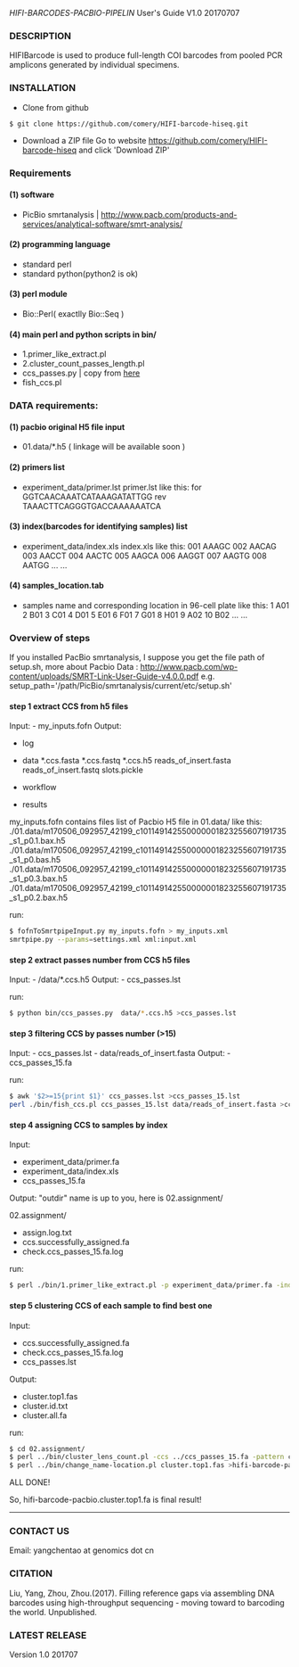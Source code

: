 *HIFI-BARCODES-PACBIO-PIPELIN* User's Guide V1.0 20170707


### DESCRIPTION
HIFIBarcode is used to produce full-length COI barcodes from pooled PCR
amplicons generated by individual specimens.

### INSTALLATION
- Clone from github
```bash
$ git clone https://github.com/comery/HIFI-barcode-hiseq.git
```
- Download a ZIP file
Go to website https://github.com/comery/HIFI-barcode-hiseq and click 'Download ZIP'
### Requirements 
#### (1) software 
 - PicBio smrtanalysis | http://www.pacb.com/products-and-services/analytical-software/smrt-analysis/

#### (2) programming language
 - standard perl
 - standard python(python2 is ok)

#### (3) perl module
 - Bio::Perl( exactlly Bio::Seq )

#### (4) main perl and python scripts in bin/
 - 1.primer_like_extract.pl
 - 2.cluster_count_passes_length.pl
 - ccs_passes.py | copy from [here](https://github.com/PacificBiosciences/Bioinformatics-Training/raw/master/scripts/ccs_passes.py)
 - fish_ccs.pl

### DATA requirements:

#### (1) pacbio original H5 file input
 - 01.data/*.h5 ( linkage will be available soon )
#### (2) primers list
 -	experiment_data/primer.lst
	primer.lst  like this:
			for     GGTCAACAAATCATAAAGATATTGG
			rev     TAAACTTCAGGGTGACCAAAAAATCA
#### (3) index(barcodes for identifying samples) list
 -  experiment_data/index.xls
	index.xls like this:
			001     AAAGC
			002     AACAG
			003     AACCT
			004     AACTC
			005     AAGCA
			006     AAGGT
			007     AAGTG
			008     AATGG
		... ...
#### (4) samples_location.tab
- samples name and corresponding location in 96-cell plate
	like this:
	1	A01
2	B01
3	C01
4	D01
5	E01
6	F01
7	G01
8	H01
9	A02
10	B02
... ...
### Overview of steps

If you installed PacBio smrtanalysis, I suppose you get the  file path of setup.sh,
more about Pacbio Data : http://www.pacb.com/wp-content/uploads/SMRT-Link-User-Guide-v4.0.0.pdf
e.g.
setup_path='/path/PicBio/smrtanalysis/current/etc/setup.sh'

#### step 1 extract CCS from h5 files
Input:
	- my_inputs.fofn
Output:
- log
- data
	*.ccs.fasta
	*.ccs.fastq
	*.ccs.h5
	reads_of_insert.fasta
	reads_of_insert.fastq
	slots.pickle

- workflow
- results

my_inputs.fofn contains files list of Pacbio H5 file in 01.data/
 like this:
			./01.data/m170506_092957_42199_c101149142550000001823255607191735_s1_p0.1.bax.h5
	./01.data/m170506_092957_42199_c101149142550000001823255607191735_s1_p0.bas.h5
	./01.data/m170506_092957_42199_c101149142550000001823255607191735_s1_p0.3.bax.h5
	./01.data/m170506_092957_42199_c101149142550000001823255607191735_s1_p0.2.bax.h5

run:
```bash
$ fofnToSmrtpipeInput.py my_inputs.fofn > my_inputs.xml
smrtpipe.py --params=settings.xml xml:input.xml
```

#### step 2 extract passes number from CCS h5 files
Input:
	- /data/*.ccs.h5 
Output:
	- ccs_passes.lst

run:
```bash
$ python bin/ccs_passes.py  data/*.ccs.h5 >ccs_passes.lst
```

#### step 3 filtering CCS by passes number (>15)
Input:
	- ccs_passes.lst
	- data/reads_of_insert.fasta
Output:
	- ccs_passes_15.fa

run:
```bash
$ awk '$2>=15{print $1}' ccs_passes.lst >ccs_passes_15.lst
perl ./bin/fish_ccs.pl ccs_passes_15.lst data/reads_of_insert.fasta >ccs_passes_15.fa
```
#### step 4 assigning CCS  to samples by index
Input:
- experiment_data/primer.fa
-  experiment_data/index.xls
- ccs_passes_15.fa

Output: "outdir" name is up to you, here is 02.assignment/

02.assignment/
- assign.log.txt
- ccs.successfully_assigned.fa
- check.ccs_passes_15.fa.log

run:
```bash
$ perl ./bin/1.primer_like_extract.pl -p experiment_data/primer.fa -index experiment_data/index.xls -fa ccs_passes_15.fa -cm 2 -cg 1 -o outdir
```
#### step 5 clustering CCS of each sample to find best one
Input:
- ccs.successfully_assigned.fa
- check.ccs_passes_15.fa.log
- ccs_passes.lst

Output:
- cluster.top1.fas
- cluster.id.txt
- cluster.all.fa

run:
```bash
$ cd 02.assignment/
$ perl ../bin/cluster_lens_count.pl -ccs ../ccs_passes_15.fa -pattern check.ccs_passes_15.fa.log -passes ccs_passes.lst
$ perl ../bin/change_name-location.pl cluster.top1.fas >hifi-barcode-pacbio.cluster.top1.fa
```

ALL DONE!
	
So, hifi-barcode-pacbio.cluster.top1.fa is final result!

-------------------------------------------------------------------------------------------
### CONTACT US

Email:
yangchentao at genomics dot cn

### CITATION
Liu, Yang, Zhou, Zhou.(2017). Filling reference gaps via assembling DNA barcodes using high-throughput sequencing - moving toward to barcoding the world. Unpublished.

### LATEST RELEASE
Version 1.0 201707



